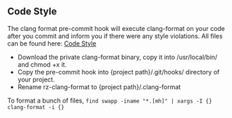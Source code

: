 ## Code Style
The clang format pre-commit hook will execute clang-format on your code after you commit and inform you if there were any style violations. All files can be found here: [Code Style](https://github.com/Raizlabs/Raizlabs-Cocoa-Style/tree/master/clangFormat)

 - Download the private clang-format binary, copy it into /usr/local/bin/ and chmod +x it.
 - Copy the pre-commit hook into {project path}/.git/hooks/ directory of your project.
 - Rename rz-clang-format to {project path}/.clang-format 
 
To format a bunch of files, `find swapp -iname "*.[mh]" | xargs -I {} clang-format -i {}`

